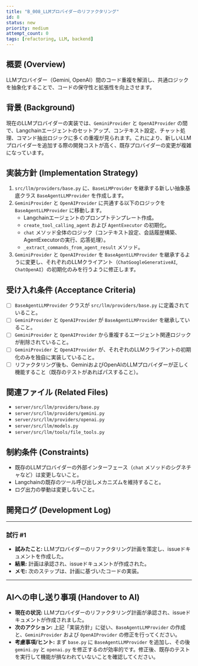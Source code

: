 ```yaml
---
title: "B_008_LLMプロバイダーのリファクタリング"
id: 8
status: new
priority: medium
attempt_count: 0
tags: [refactoring, LLM, backend]
---
```


## 概要 (Overview)

LLMプロバイダー（Gemini, OpenAI）間のコード重複を解消し、共通ロジックを抽象化することで、コードの保守性と拡張性を向上させます。

## 背景 (Background)

現在のLLMプロバイダーの実装では、`GeminiProvider` と `OpenAIProvider` の間で、Langchainエージェントのセットアップ、コンテキスト設定、チャット処理、コマンド抽出ロジックに多くの重複が見られます。これにより、新しいLLMプロバイダーを追加する際の開発コストが高く、既存プロバイダーの変更が複雑になっています。

## 実装方針 (Implementation Strategy)

1.  `src/llm/providers/base.py` に、`BaseLLMProvider` を継承する新しい抽象基底クラス `BaseAgentLLMProvider` を作成します。
2.  `GeminiProvider` と `OpenAIProvider` に共通する以下のロジックを `BaseAgentLLMProvider` に移動します。
    *   Langchainエージェントのプロンプトテンプレート作成。
    *   `create_tool_calling_agent` および `AgentExecutor` の初期化。
    *   `chat` メソッド全体のロジック（コンテキスト設定、会話履歴構築、AgentExecutorの実行、応答処理）。
    *   `_extract_commands_from_agent_result` メソッド。
3.  `GeminiProvider` と `OpenAIProvider` を `BaseAgentLLMProvider` を継承するように変更し、それぞれのLLMクライアント（`ChatGoogleGenerativeAI`, `ChatOpenAI`）の初期化のみを行うように修正します。

## 受け入れ条件 (Acceptance Criteria)

- [ ] `BaseAgentLLMProvider` クラスが `src/llm/providers/base.py` に定義されていること。
- [ ] `GeminiProvider` と `OpenAIProvider` が `BaseAgentLLMProvider` を継承していること。
- [ ] `GeminiProvider` と `OpenAIProvider` から重複するエージェント関連ロジックが削除されていること。
- [ ] `GeminiProvider` と `OpenAIProvider` が、それぞれのLLMクライアントの初期化のみを独自に実装していること。
- [ ] リファクタリング後も、GeminiおよびOpenAIのLLMプロバイダーが正しく機能すること（既存のテストがあればパスすること）。

## 関連ファイル (Related Files)

- `server/src/llm/providers/base.py`
- `server/src/llm/providers/gemini.py`
- `server/src/llm/providers/openai.py`
- `server/src/llm/models.py`
- `server/src/llm/tools/file_tools.py`

## 制約条件 (Constraints)

- 既存のLLMプロバイダーの外部インターフェース（`chat` メソッドのシグネチャなど）は変更しないこと。
- Langchainの既存のツール呼び出しメカニズムを維持すること。
- ログ出力の挙動は変更しないこと。

## 開発ログ (Development Log)

---
### 試行 #1

- **試みたこと:** LLMプロバイダーのリファクタリング計画を策定し、issueドキュメントを作成した。
- **結果:** 計画は承認され、issueドキュメントが作成された。
- **メモ:** 次のステップは、計画に基づいたコードの実装。

---

## AIへの申し送り事項 (Handover to AI)

- **現在の状況:** LLMプロバイダーのリファクタリング計画が承認され、issueドキュメントが作成されました。
- **次のアクション:** 上記「実装方針」に従い、`BaseAgentLLMProvider` の作成と、`GeminiProvider` および `OpenAIProvider` の修正を行ってください。
- **考慮事項/ヒント:** まず `base.py` に `BaseAgentLLMProvider` を追加し、その後 `gemini.py` と `openai.py` を修正するのが効率的です。修正後、既存のテストを実行して機能が損なわれていないことを確認してください。
